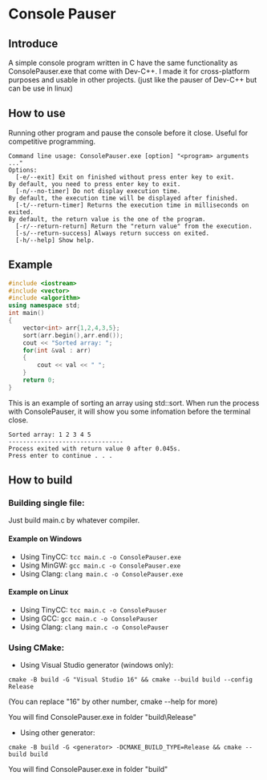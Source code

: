 # Console Pauser
## Introduce
A simple console program written in C have the same functionality as ConsolePauser.exe that come with Dev-C++. I made it for cross-platform purposes and usable in other projects. (just like the pauser of Dev-C++ but can be use in linux)
## How to use
Running other program and pause the console before it close. Useful for competitive programming.
```
Command line usage: ConsolePauser.exe [option] "<program> arguments ..."
Options:
  [-e/--exit] Exit on finished without press enter key to exit.
By default, you need to press enter key to exit.
  [-n/--no-timer] Do not display execution time.
By default, the execution time will be displayed after finished.
  [-t/--return-timer] Returns the execution time in milliseconds on exited.
By default, the return value is the one of the program.
  [-r/--return-return] Return the "return value" from the execution.
  [-s/--return-success] Always return success on exited.
  [-h/--help] Show help.
```
## Example
```cpp
#include <iostream>
#include <vector>
#include <algorithm>
using namespace std;
int main()
{
	vector<int> arr{1,2,4,3,5};
	sort(arr.begin(),arr.end());
	cout << "Sorted array: ";
	for(int &val : arr)
	{
		cout << val << " ";
	}
	return 0;
}

```
This is an example of sorting an array using std::sort. When run the process with ConsolePauser, it will show you some infomation before the terminal close.
```
Sorted array: 1 2 3 4 5
--------------------------------
Process exited with return value 0 after 0.045s.
Press enter to continue . . .
```
## How to build
### Building single file:
Just build main.c by whatever compiler.
#### Example on Windows
- Using TinyCC: `tcc main.c -o ConsolePauser.exe`
- Using MinGW: `gcc main.c -o ConsolePauser.exe`
- Using Clang: `clang main.c -o ConsolePauser.exe`
#### Example on Linux
- Using TinyCC: `tcc main.c -o ConsolePauser`
- Using GCC: `gcc main.c -o ConsolePauser`
- Using Clang: `clang main.c -o ConsolePauser`

### Using CMake:
- Using Visual Studio generator (windows only):

`cmake -B build -G "Visual Studio 16" && cmake --build build --config Release`

(You can replace "16" by other number, cmake --help for more)

You will find ConsolePauser.exe in folder "build\Release"

- Using other generator:

`cmake -B build -G <generator> -DCMAKE_BUILD_TYPE=Release && cmake --build build`

You will find ConsolePauser.exe in folder "build"
